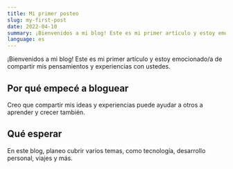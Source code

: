 ```yaml
---
title: Mi primer posteo
slug: my-first-post
date: 2022-04-10
summary: ¡Bienvenidos a mi blog! Este es mi primer artículo y estoy emocionado/a de compartir mis pensamientos y experiencias con ustedes..
language: es
---
```


¡Bienvenidos a mi blog! Este es mi primer artículo y estoy emocionado/a de compartir mis pensamientos y experiencias con ustedes.

## Por qué empecé a bloguear

Creo que compartir mis ideas y experiencias puede ayudar a otros a aprender y crecer también.

## Qué esperar

En este blog, planeo cubrir varios temas, como tecnología, desarrollo personal, viajes y más.
